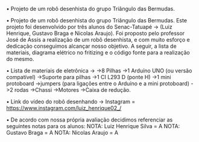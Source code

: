 •	Projeto de um robô desenhista do grupo Triângulo das Bermudas.

•	Projeto de um robô desenhista do grupo Triângulo das Bermudas. Este projeto foi desenvolvido por três alunos do Senac-Tatuapé -> (Luiz Henrique, Gustavo Braga e Nicolas Araujo). Foi proposto pelo professor José de Assis a realização de um robô desenhista, e com muito esforço e dedicação conseguimos alcançar nosso objetivo. A seguir, a lista de materiais, diagrama elétrico no fritizing e o código fonte para a realização do mesmo.

• Lista de materiais de eletrônica ->
->8 Pilhas
->1 Arduíno UNO (ou versão compatível)
->Suporte para pilhas
->1 CI L293 D (ponte H)
->1 mini protoboard
->jumpers (para ligações entre o Arduíno e a mini protoboard)
->2 rodas
->Chassi
->Motores
->Caixa de redução.

• Link do vídeo do robô desenhando -> Instagram = https://www.instagram.com/luiz_henrique02_/

• De acordo com nossa própria avaliação decidimos referenciar as seguintes notas para os alunos:
NOTA: Luiz Henrique Silva = A
NOTA: Gustavo Braga = A
NOTA: Nicolas Araujo = A
